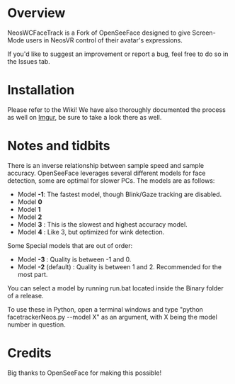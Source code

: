 # Overview

NeosWCFaceTrack is a Fork of OpenSeeFace designed to give Screen-Mode users in NeosVR control of their avatar's expressions.  

If you'd like to suggest an improvement or report a bug, feel free to do so in the Issues tab.

# Installation

Please refer to the Wiki! We have also thoroughly documented the process as well on [Imgur](https://imgur.com/a/RUiewxc), be sure to take a look there as well.

# Notes and tidbits

There is an inverse relationship between sample speed and sample accuracy. OpenSeeFace leverages several different models for face detection, some are optimal for slower PCs. The models are as follows:

* Model **-1**: The fastest model, though Blink/Gaze tracking are disabled.
* Model **0**
* Model **1**
* Model **2**
* Model **3** : This is the slowest and highest accuracy model.
* Model **4** : Like 3, but optimized for wink detection.

Some Special models that are out of order:
* Model **-3** : Quality is between -1 and 0.
* Model **-2** (default) : Quality is between 1 and 2. Recommended for the most part.

You can select a model by running run.bat located inside the Binary folder of a release.

To use these in Python, open a terminal windows and type "python facetrackerNeos.py --model X" as an argument, with X being the model number in question.

# Credits

Big thanks to OpenSeeFace for making this possible! 
